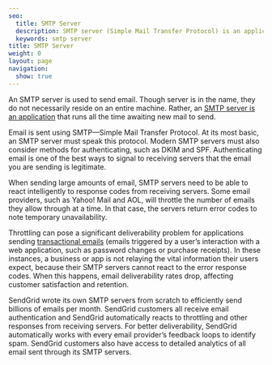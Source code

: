 ```yaml
---
seo:
  title: SMTP Server
  description: SMTP server (Simple Mail Transfer Protocol) is an applications used to send email and react to response codes from receiving servers.
  keywords: smtp server
title: SMTP Server
weight: 0
layout: page
navigation:
  show: true
---
```


An SMTP server is used to send email. Though server is in the name, they do not necessarily reside on an entire machine. Rather, an [SMTP server is an application](http://sendgrid.com/blog/what-is-an-smtp-server/) that runs all the time awaiting new mail to send.

Email is sent using SMTP—Simple Mail Transfer Protocol. At its most basic, an SMTP server must speak this protocol. Modern SMTP servers must also consider methods for authenticating, such as DKIM and SPF. Authenticating email is one of the best ways to signal to receiving servers that the email you are sending is legitimate.

When sending large amounts of email, SMTP servers need to be able to react intelligently to response codes from receiving servers. Some email providers, such as Yahoo! Mail and AOL, will throttle the number of emails they allow through at a time. In that case, the servers return error codes to note temporary unavailability.

Throttling can pose a significant deliverability problem for applications sending [transactional emails](http://sendgrid.com/transactional-email) (emails triggered by a user’s interaction with a web application, such as password changes or purchase receipts). In these instances, a business or app is not relaying the vital information their users expect, because their SMTP servers cannot react to the error response codes. When this happens, email deliverability rates drop, affecting customer satisfaction and retention.

SendGrid wrote its own SMTP servers from scratch to efficiently send billions of emails per month. SendGrid customers all receive email authentication and SendGrid automatically reacts to throttling and other responses from receiving servers. For better deliverability, SendGrid automatically works with every email provider’s feedback loops to identify spam. SendGrid customers also have access to detailed analytics of all email sent through its SMTP servers.